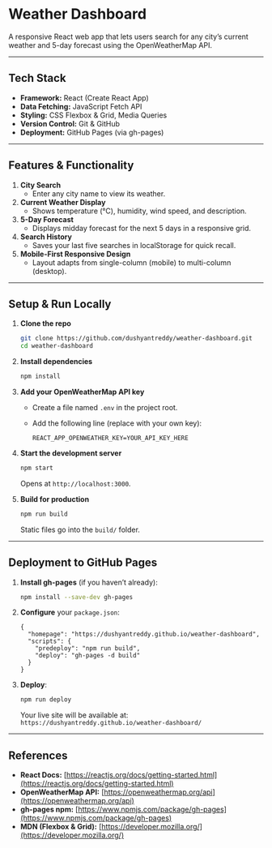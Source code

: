 
# Weather Dashboard

A responsive React web app that lets users search for any city’s current weather and 5-day forecast using the OpenWeatherMap API.

---

## Tech Stack

- **Framework:** React (Create React App)  
- **Data Fetching:** JavaScript Fetch API  
- **Styling:** CSS Flexbox & Grid, Media Queries  
- **Version Control:** Git & GitHub  
- **Deployment:** GitHub Pages (via gh-pages)

---

## Features & Functionality

1. **City Search**  
   - Enter any city name to view its weather.  
2. **Current Weather Display**  
   - Shows temperature (°C), humidity, wind speed, and description.  
3. **5-Day Forecast**  
   - Displays midday forecast for the next 5 days in a responsive grid.  
4. **Search History**  
   - Saves your last five searches in localStorage for quick recall.  
5. **Mobile-First Responsive Design**  
   - Layout adapts from single-column (mobile) to multi-column (desktop).

---

## Setup & Run Locally

1. **Clone the repo**  
   ```bash
   git clone https://github.com/dushyantreddy/weather-dashboard.git
   cd weather-dashboard


2. **Install dependencies**

   ```bash
   npm install
   ```

3. **Add your OpenWeatherMap API key**

   * Create a file named `.env` in the project root.
   * Add the following line (replace with your own key):

     ```
     REACT_APP_OPENWEATHER_KEY=YOUR_API_KEY_HERE
     ```

4. **Start the development server**

   ```bash
   npm start
   ```

   Opens at `http://localhost:3000`.

5. **Build for production**

   ```bash
   npm run build
   ```

   Static files go into the `build/` folder.

---

## Deployment to GitHub Pages

1. **Install gh-pages** (if you haven’t already):

   ```bash
   npm install --save-dev gh-pages
   ```

2. **Configure** your `package.json`:

   ```jsonc
   {
     "homepage": "https://dushyantreddy.github.io/weather-dashboard",
     "scripts": {
       "predeploy": "npm run build",
       "deploy": "gh-pages -d build"
     }
   }
   ```

3. **Deploy**:

   ```bash
   npm run deploy
   ```

   Your live site will be available at:
   `https://dushyantreddy.github.io/weather-dashboard/`

---

## References

* **React Docs:** [https://reactjs.org/docs/getting-started.html](https://reactjs.org/docs/getting-started.html)
* **OpenWeatherMap API:** [https://openweathermap.org/api](https://openweathermap.org/api)
* **gh-pages npm:** [https://www.npmjs.com/package/gh-pages](https://www.npmjs.com/package/gh-pages)
* **MDN (Flexbox & Grid):** [https://developer.mozilla.org/](https://developer.mozilla.org/)

```
```
